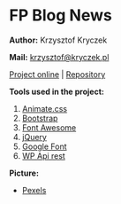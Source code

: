 # FP Blog News
**Author:** Krzysztof Kryczek

**Mail:** krzysztof@kryczek.pl

[Project online](https://kryczek.github.io/FP-Blog-News/) | [Repository](https://github.com/kryczek/FP-Blog-News)

**Tools used in the project:**
1. [Animate.css](https://github.com/daneden/animate.css/)
2. [Bootstrap](https://www.pexels.com/photo/forest-mountains-fog-clouds-9754/)
3. [Font Awesome](http://fontawesome.io/)
4. [jQuery](https://jquery.com/)
5. [Google Font](https://jquery.com/)
6. [WP Api rest](https://codepen.io/aaronrutley/pen/xREVze?q=WP+REST+API+Demo&limit=all&type=type-pens)

**Picture:**
- [Pexels](https://www.pexels.com/photo/forest-mountains-fog-clouds-9754/)